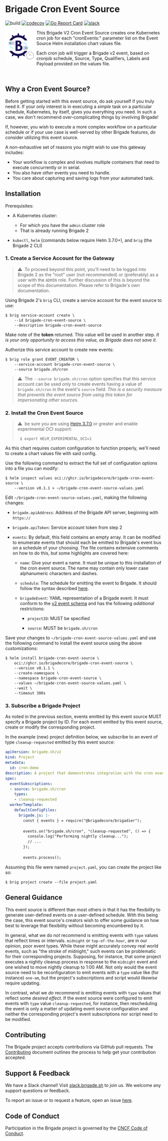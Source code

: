 # Brigade Cron Event Source

![build](https://badgr.brigade2.io/v1/github/checks/brigadecore/brigade-cron-event-source/badge.svg?appID=99005)
[![codecov](https://codecov.io/gh/brigadecore/brigade-cron-event-source/branch/main/graph/badge.svg?token=ZSac3nWz6M)](https://codecov.io/gh/brigadecore/brigade-cron-event-source)
[![Go Report Card](https://goreportcard.com/badge/github.com/brigadecore/brigade-cron-event-source)](https://goreportcard.com/report/github.com/brigadecore/brigade-cron-event-source)
[![slack](https://img.shields.io/badge/slack-brigade-brightgreen.svg?logo=slack)](https://kubernetes.slack.com/messages/C87MF1RFD)

<img width="100" align="left" src="logo.png">

This Brigade V2 Cron Event Source creates one Kubernetes cron job for each "cronEvents:" parameter list on the Event Source Helm installation chart values file. 

Each cron job will trigger a Brigade v2 event, based on cronjob schedule, Source, Type, Qualifiers, Labels and Payload provided on the values file.

<br clear="left"/>

## Why a Cron Event Source?

Before getting started with this event source, do ask yourself if you truly need
it. If your only interest is in executing a _simple_ task on a particular
schedule, Kubernetes, by itself, gives you everything you need. In such a case,
we don't recommend over-complicating things by involving Brigade!

If, however, you wish to execute a more complex workflow on a particular
schedule or if your use case is well-served by other Brigade features, _do_
consider utilizing this event source.

A non-exhaustive set of reasons you might wish to use this gateway includes:

* Your workflow is complex and involves multiple containers that need to execute
  concurrently or in serial.
* You also have _other_ events you need to handle.
* You care about capturing and saving logs from your automated task.

## Installation

Prerequisites:

* A Kubernetes cluster:
    * For which you have the `admin` cluster role
    * That is already running Brigade 2

* `kubectl`, `helm` (commands below require Helm 3.7.0+), and `brig` (the
  Brigade 2 CLI)

### 1. Create a Service Account for the Gateway

> ⚠️&nbsp;&nbsp;To proceed beyond this point, you'll need to be logged into Brigade 2
as the "root" user (not recommended) or (preferably) as a user with the `ADMIN`
role. Further discussion of this is beyond the scope of this documentation.
Please refer to Brigade's own documentation.

Using Brigade 2's `brig` CLI, create a service account for the event source to
use:

```console
$ brig service-account create \
    --id brigade-cron-event-source \
    --description brigade-cron-event-source
```

Make note of the __token__ returned. This value will be used in another step.
_It is your only opportunity to access this value, as Brigade does not save it._

Authorize this service account to create new events:

```console
$ brig role grant EVENT_CREATOR \
    --service-account brigade-cron-event-source \
    --source brigade.sh/cron
```

> ⚠️&nbsp;&nbsp;The `--source brigade.sh/cron` option specifies that this service
account can be used _only_ to create events having a value of `brigade.sh/cron`
in the event's `source` field. _This is a security measure that prevents the
event source from using this token for impersonating other sources._

### 2. Install the Cron Event Source

> ⚠️&nbsp;&nbsp;be sure you are using
> [Helm 3.7.0](https://github.com/helm/helm/releases/tag/v3.7.0) or greater and
> enable experimental OCI support:
>
> ```console
>  $ export HELM_EXPERIMENTAL_OCI=1
>  ```

As this chart requires custom configuration to function properly, we'll need to
create a chart values file with said config.

Use the following command to extract the full set of configuration options into
a file you can modify:

```console
$ helm inspect values oci://ghcr.io/brigadecore/brigade-cron-event-source \
    --version v0.1.1 > ~/brigade-cron-event-source-values.yaml
```

Edit `~/brigade-cron-event-source-values.yaml`, making the following changes:

* `brigade.apiAddress`: Address of the Brigade API server, beginning with
  `https://`

* `brigade.apiToken`: Service account token from step 2

* `events`: By default, this field contains an empty array. It can be modified
  to enumerate events that should each be emitted to Brigade's event bus on a
  schedule of your choosing. The file contains extensive comments on how to do
  this, but some highlights are covered here:

  * `name`: Give your event a name. It must be unique to this installation of
    the cron event source. The name may contain only lower case alphanumeric
    characters and dashes.

  * `schedule`: The schedule for emitting the event to Brigade. It should follow
    the syntax described 
    [here](https://kubernetes.io/docs/concepts/workloads/controllers/cron-jobs/#schedule).

  * `brigadeEvent`: YAML representation of a Brigade event. It must conform to
    the [v2 event schema](https://schemas.brigade.sh/schemas-v2/event.json) and
    has the following _additional_ restrictions:

      * `projectID`: MUST be specified

      * `source`: MUST be `brigade.sh/cron`

Save your changes to `~/brigade-cron-event-source-values.yaml` and use the
following command to install the event source using the above customizations:

```console
$ helm install brigade-cron-event-source \
    oci://ghcr.io/brigadecore/brigade-cron-event-source \
    --version v0.1.1 \
    --create-namespace \
    --namespace brigade-cron-event-source \
    --values ~/brigade-cron-event-source-values.yaml \
    --wait \
    --timeout 300s
```

### 3. Subscribe a Brigade Project

As noted in the previous section, events emitted by this event source MUST
specify a Brigade project by ID. For each event emitted by this event source,
create or modify the corresponding project.

In the example (new) project definition below, we subscribe to an event of type
`cleanup-requested` emitted by this event source:

```yaml
apiVersion: brigade.sh/v2
kind: Project
metadata:
  id: cron-demo
description: A project that demonstrates integration with the cron event source
spec:
  eventSubscriptions:
  - source: brigade.sh/cron
    types:
    - cleanup-requested
  workerTemplate:
    defaultConfigFiles:
      brigade.js: |-
        const { events } = require("@brigadecore/brigadier");

        events.on("brigade.sh/cron", "cleanup-requested", () => {
          console.log("Performing nightly cleanup...");
          // ...
        });

        events.process();
```

Assuming this file were named `project.yaml`, you can create the project like
so:

```console
$ brig project create --file project.yaml
```

## General Guidance

This event source is different than most others in that it has the flexibility
to generate user-defined events on a user-defined schedule. With this being the
case, this event source's creators wish to offer some guidance on how best to
leverage that flexibility without becoming encumbered by it.

In general, what we do _not_ recommend is emitting events with `type` values
that reflect times or intervals. `midnight` or `top-of-the-hour`, are in our
opinion, poor event types. While these might accurately convey real world
events, such as "the stroke of midnight," such events can be problematic for
their corresponding projects. Supposing, for instance, that some project
executes a nightly cleanup process in response to the `midnight` event and one
wished to move nightly cleanup to 1:00 AM. Not only would the event source need
to be reconfiguration to emit events with a `type` value like (for instance)
`one-am`, but the project's subscriptions and script would _likewise_ require
updating.

In contrast, what we _do_ recommend is emitting events with `type` values that
reflect some _desired effect_. If the event source were configured to emit
events with `type` value `cleanup-requested`, for instance, then rescheduling
the event is only a matter of updating event source configuration and neither
the corresponding project's event subscriptions nor script need to be modified.

## Contributing

The Brigade project accepts contributions via GitHub pull requests. The
[Contributing](CONTRIBUTING.md) document outlines the process to help get your
contribution accepted.

## Support & Feedback

We have a Slack channel! Visit [slack.brigade.sh](https://slack.brigade.sh) to
join us. We welcome any support questions or feedback.

To report an issue or to request a feature, open an issue
[here](https://github.com/brigadecore/brigade-cron-event-source/issues).

## Code of Conduct

Participation in the Brigade project is governed by the
[CNCF Code of Conduct](https://github.com/cncf/foundation/blob/master/code-of-conduct.md).
